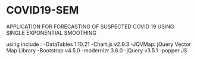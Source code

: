 # COVID19-SEM
APPLICATION FOR FORECASTING OF SUSPECTED COVID 19 USING SINGLE EXPONENTIAL SMOOTHING


using include :
-DataTables 1.10.21
-Chart.js v2.9.3
-JQVMap: jQuery Vector Map Library
-Bootstrap v4.5.0 
-modernizr 3.6.0
-jQuery v3.5.1 
-popper JS